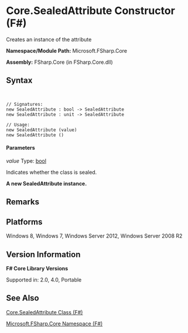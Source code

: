 # Core.SealedAttribute Constructor (F#)

Creates an instance of the attribute

**Namespace/Module Path:** Microsoft.FSharp.Core

**Assembly:** FSharp.Core (in FSharp.Core.dll)


## Syntax


```


// Signatures:
new SealedAttribute : bool -> SealedAttribute
new SealedAttribute : unit -> SealedAttribute

// Usage:
new SealedAttribute (value)
new SealedAttribute ()

```



#### Parameters
*value*
Type: [bool](http://msdn.microsoft.com/en-us/library/89c0cf9c-49ce-4207-a3be-555851a67dd5)


Indicates whether the class is sealed.



**A new SealedAttribute instance.**
## Remarks

## Platforms
Windows 8, Windows 7, Windows Server 2012, Windows Server 2008 R2


## Version Information
**F# Core Library Versions**

Supported in: 2.0, 4.0, Portable




## See Also
[Core.SealedAttribute Class &#40;F&#35;&#41;](Core.SealedAttribute-Class-%28FSharp%29.md)

[Microsoft.FSharp.Core Namespace &#40;F&#35;&#41;](Microsoft.FSharp.Core-Namespace-%28FSharp%29.md)

